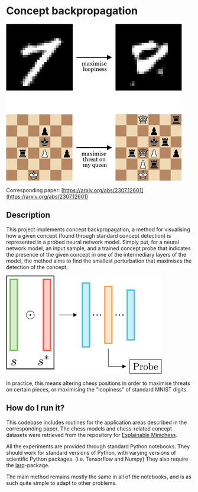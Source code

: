 # Concept backpropagation


![Example](images/header.png)

Corresponding paper: [https://arxiv.org/abs/2307.12601](https://arxiv.org/abs/2307.12601)

## Description
This project implements concept backpropagation, a method for visualising how a given concept (found through standard concept detection) is represented in a probed neural network model. Simply put, for a neural network model, an input sample, and a trained concept probe that indicates the presence of the given concept in one of the intermediary layers of the model, the method aims to find the smallest perturbation that maximises the detection of the concept. 

![Example](images/main_figure.png)

In practice, this means altering chess positions in order to maximise threats on certain pieces, or maximising the "loopiness" of standard MNIST digits.

## How do I run it?
This codebase includes routines for the application areas described in the corresponding paper. The chess models and chess-related concept datasets were retrieved from the repository for [Explainable Minichess](https://github.com/patrik-ha/explainable-minichess).

All the experiments are provided through standard Python notebooks. They should work for standard versions of Python, with varying versions of scientific Python packages. (i.e. Tensorflow and Numpy) They also require the [larq](https://github.com/larq/larq)-package.

The main method remains mostly the same in all of the notebooks, and is as such quite simple to adapt to other problems.